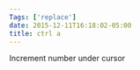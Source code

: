 ```yaml
---
Tags: ['replace']
date: 2015-12-11T16:18:02-05:00
title: ctrl a
---
```


Increment number under cursor

